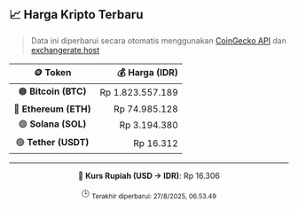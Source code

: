 

<!-- HARGA_KRIPTO -->
## 📈 Harga Kripto Terbaru

> Data ini diperbarui secara otomatis menggunakan [CoinGecko API](https://www.coingecko.com/) dan [exchangerate.host](https://exchangerate.host/)

<div align="center">

| 🪙 Token | 💰 Harga (IDR) |
|:------:|---------------:|
| 🟠 **Bitcoin (BTC)**   | Rp 1.823.557.189 |
| 🔵 **Ethereum (ETH)**  | Rp 74.985.128 |
| 🟣 **Solana (SOL)**    | Rp 3.194.380 |
| 🟢 **Tether (USDT)**   | Rp 16.312 |

---

💱 **Kurs Rupiah (USD → IDR)**: Rp 16.306

🕒 <sub>Terakhir diperbarui: 27/8/2025, 06.53.49</sub>

</div>
<!-- /HARGA_KRIPTO -->